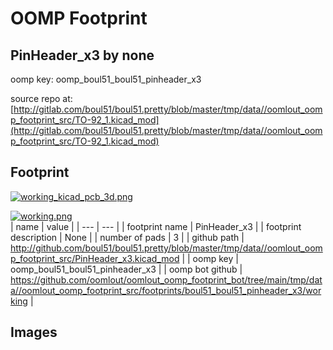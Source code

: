 # OOMP Footprint  
## PinHeader_x3  by none  
  
oomp key: oomp_boul51_boul51_pinheader_x3  
  
source repo at: [http://gitlab.com/boul51/boul51.pretty/blob/master/tmp/data//oomlout_oomp_footprint_src/TO-92_1.kicad_mod](http://gitlab.com/boul51/boul51.pretty/blob/master/tmp/data//oomlout_oomp_footprint_src/TO-92_1.kicad_mod)  
## Footprint  
  
[![working_kicad_pcb_3d.png](working_kicad_pcb_3d_600.png)](working_kicad_pcb_3d.png)  
  
[![working.png](working_600.png)](working.png)  
| name | value | 
| --- | --- | 
| footprint name | PinHeader_x3 | 
| footprint description | None | 
| number of pads | 3 | 
| github path | http://github.com/boul51/boul51.pretty/blob/master/tmp/data//oomlout_oomp_footprint_src/PinHeader_x3.kicad_mod | 
| oomp key | oomp_boul51_boul51_pinheader_x3 | 
| oomp bot github | https://github.com/oomlout/oomlout_oomp_footprint_bot/tree/main/tmp/data//oomlout_oomp_footprint_src/footprints/boul51_boul51_pinheader_x3/working | 
## Images  
